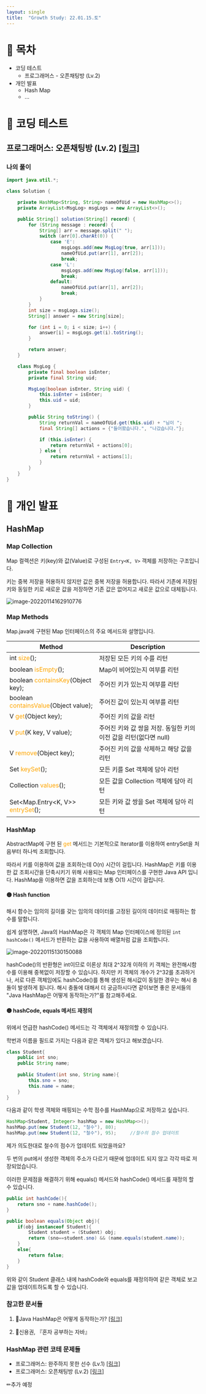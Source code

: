 ```yaml
---
layout: single
title:  "Growth Study: 22.01.15.토"
---
```




#   📜 목차

- 코딩 테스트
  - 프로그래머스 - 오픈채팅방 (Lv.2)
- 개인 발표
  - Hash Map
  - ...





# 🎯 코딩 테스트

## 프로그래머스: 오픈채팅방 (Lv.2) [[링크]](https://programmers.co.kr/learn/courses/30/lessons/42888)

### 나의 풀이

```java
import java.util.*;

class Solution {

    private HashMap<String, String> nameOfUid = new HashMap<>();
    private ArrayList<MsgLog> msgLogs = new ArrayList<>();

    public String[] solution(String[] record) {
        for (String message : record) {
            String[] arr = message.split(" ");
            switch (arr[0].charAt(0)) {
                case 'E':
                    msgLogs.add(new MsgLog(true, arr[1]));
                    nameOfUid.put(arr[1], arr[2]);
                    break;
                case 'L':
                    msgLogs.add(new MsgLog(false, arr[1]));
                    break;
                default:
                    nameOfUid.put(arr[1], arr[2]);
                    break;
            }
        }
        int size = msgLogs.size();
        String[] answer = new String[size];

        for (int i = 0; i < size; i++) {
            answer[i] = msgLogs.get(i).toString();
        }

        return answer;
    }

    class MsgLog {
        private final boolean isEnter;
        private final String uid;

        MsgLog(boolean isEnter, String uid) {
            this.isEnter = isEnter;
            this.uid = uid;
        }

        public String toString() {
            String returnVal = nameOfUid.get(this.uid) + "님이 ";
            final String[] actions = {"들어왔습니다.", "나갔습니다."};

            if (this.isEnter) {
                return returnVal + actions[0];
            } else {
                return returnVal + actions[1];
            }
        }
    }
}
```







# 📝 개인 발표

## HashMap

### Map Collection

Map 컬렉션은 키(key)와 값(Value)로 구성된 `Entry<K, V>` 객체를 저장하는 구조입니다.

키는 중복 저장을 허용하지 않지만 값은 중복 저장을 허용합니다. 따라서 기존에 저장된 키와 동일한 키로 새로운 값을 저장하면 기존 값은 없어지고 새로운 값으로 대체됩니다.

![image-20220114162910776](..\..\assets\images\2022-01-14-growth_week_4\image-20220114162910776.png)

### Map Methods

Map.java에 구현된 Map 인터페이스의 주요 메서드와 설명입니다.

| Method                                                       | Description                                                  |
| ------------------------------------------------------------ | ------------------------------------------------------------ |
| int <span style="color:orange">size</span>();                | 저장된 모든 키의 수를 리턴                                   |
| boolean <span style="color:orange">isEmpty</span>();         | Map이 비어있는지 여부를 리턴                                 |
| boolean <span style="color:orange">containsKey</span>(Object key); | 주어진 키가 있는지 여부를 리턴                               |
| boolean <span style="color:orange">containsValue</span>(Object value); | 주어진 값이 있는지 여부를 리턴                               |
| V <span style="color:orange">get</span>(Object key);         | 주어진 키의 값을 리턴                                        |
| V <span style="color:orange">put</span>(K key, V value);     | 주어진 키와 값 쌍을 저장. 동일한 키의 이전 값을 리턴(없다면 null) |
| V <span style="color:orange">remove</span>(Object key);      | 주어진 키의 값을 삭제하고 해당 값을 리턴                     |
| Set<K> <span style="color:orange">keySet</span>();           | 모든 키를 Set 객체에 담아 리턴                               |
| Collection<V> <span style="color:orange">values</span>();    | 모든 값을 Collection 객체에 담아 리턴                        |
| Set<Map.Entry<K, V>> <span style="color:orange">entrySet</span>(); | 모든 키와 값 쌍을 Set 객체에 담아 리턴                       |



### HashMap

AbstractMap에 구현 된 <span style="color:orange">get</span> 메서드는 기본적으로 Iterator를 이용하여 entrySet을 처음부터 하나씩 조회합니다.



따라서 키를 이용하여 값을 조회하는데 O(n) 시간이 걸립니다. HashMap은 키를 이용한 값 조회시간을 단축시키기 위해 사용되는 Map 인터페이스를 구현한 Java API 입니다. HashMap을 이용하면 값을 조회하는데 보통 O(1) 시간이 걸립니다. 



#### 🟡 Hash function

해시 함수는 임의의 길이를 갖는 임의의 데이터를 고정된 길이의 데이터로 매핑하는 함수를 말합니다.

쉽게 설명하면, Java의 HashMap은 각 객체의 Map 인터페이스에 정의된 `int hashCode()` 메서드가  반환하는 값을 사용하여 배열처럼 값을 조회합니다.

![image-20220115130150088](../../assets/images/2022-01-14-growth_week_4/image-20220115130150088.png)



hashCode()의 반환형은 int이므로 이론상 최대 2^32개 이하의 키 객체는 완전해시함수를 이용해 중복없이 저장할 수 있습니다. 하지만 키 객체의 개수가 2^32를 초과하거나, 서로 다른 객체임에도 hashCode()를 통해 생성된 해시값이 동일한 경우는 해시 충돌이 발생하게 됩니다. 해시 충돌에 대해서 더 궁금하시다면 같이보면 좋은 문서들의 "Java HashMap은 어떻게 동작하는가?"를 참고해주세요.



#### 🟡 hashCode, equals 메서드 재정의

위에서 언급한 hashCode() 메서드는 각 객체에서 재정의할 수 있습니다.

학번과 이름을 필드로 가지는 다음과 같은 객체가 있다고 해보겠습니다.

```java
class Student{
	public int sno;
	public String name;
    
    public Student(int sno, String name){
        this.sno = sno;
        this.name = name;
    }
}
```

다음과 같이 학생 객체와 매핑되는 수학 점수를 HashMap으로 저장하고 싶습니다.

```java
HashMap<Student, Integer> hashMap = new HashMap<>();
hashMap.put(new Student(12, "철수"), 80);
hashMap.put(new Student(12, "철수"), 95);		//철수의 점수 업데이트
```

제가 의도한대로 철수의 점수가 업데이트 되었을까요?

두 번의 put에서 생성한 객체의 주소가 다르기 때문에 업데이트 되지 않고 각각 따로 저장되었습니다.



이러한 문제점을 해결하기 위해 equals() 메서드와 hashCode() 메서드를 재정의 할 수 있습니다.

```java
public int hashCode(){
    return sno + name.hashCode();
}

public boolean equals(Object obj){
    if(obj instanceof Student){
        Student student = (Student) obj;
        return (sno==student.sno) && (name.equals(student.name));
    }
    else{
        return false;
    }
}
```

위와 같이 Student 클래스 내에 hashCode와 equals를 재정의하여 같은 객체로 보고 값을 업데이트하도록 할 수 있습니다.



### 참고한 문서들

1. 📄Java HashMap은 어떻게 동작하는가? [[링크]](https://d2.naver.com/helloworld/831311)

2. 📖신용권, 『혼자 공부하는 자바』

### HashMap 관련 코테 문제들

- 프로그래머스: 완주하지 못한 선수 (Lv.1) [[링크]](https://programmers.co.kr/learn/courses/30/lessons/42576)
- 프로그래머스: 오픈채팅방 (Lv.2) [[링크]](https://programmers.co.kr/learn/courses/30/lessons/42888)

✏추가 예정

